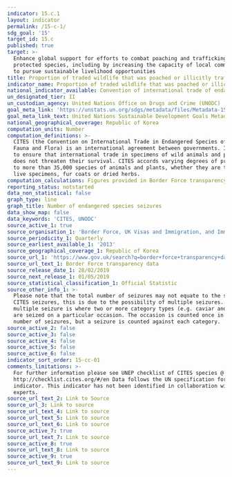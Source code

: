 ```yaml
---
indicator: 15.c.1
layout: indicator
permalink: /15-c-1/
sdg_goal: '15'
target_id: 15.c
published: true
target: >-
  Enhance global support for efforts to combat poaching and trafficking of
  protected species, including by increasing the capacity of local communities
  to pursue sustainable livelihood opportunities
title: Proportion of traded wildlife that was poached or illicitly trafficked
indicator_name: Proportion of traded wildlife that was poached or illicitly trafficked
national_indicator_available: Convention of international trade of endangered species (CITES) seizures
un_designated_tier: II
un_custodian_agency: United Nations Office on Drugs and Crime (UNODC)
goal_meta_link: 'https://unstats.un.org/sdgs/metadata/files/Metadata-15-0C-01.pdf'
goal_meta_link_text: United Nations Sustainable Development Goals Metadata (PDF 211 KB)
national_geographical_coverage: Republic of Korea
computation_units: Number
computation_definitions: >-
  CITES (the Convention on International Trade in Endangered Species of Wild
  Fauna and Flora) is an international agreement between governments. Its aim is
  to ensure that international trade in specimens of wild animals and plants
  does not threaten their survival. CITES accords varying degrees of protection
  to more than 35,000 species of animals and plants, whether they are traded as
  live specimens, fur coats or dried herbs.
computation_calculations: Figures provided in Border Force transparency data.
reporting_status: notstarted
data_non_statistical: false
graph_type: line
graph_title: Number of endangered species seizures
data_show_map: false
data_keywords: 'CITES, UNODC'
source_active_1: true
source_organisation_1: 'Border Force, UK Visas and Immigration, and Immigration Enforcement'
source_periodicity_1: Quarterly
source_earliest_available_1: '2013'
source_geographical_coverage_1: Republic of Korea
source_url_1: 'https://www.gov.uk/search?q=border+force+transparency+data'
source_url_text_1: Border Force transparency data
source_release_date_1: 28/02/2019
source_next_release_1: 01/05/2019
source_statistical_classification_1: Official Statistic
source_other_info_1: >-
  Please note that the total number of seizures may not equate to the sum of the
  CITES seizures, this is due to the possibility of multiple seizures. A
  multiple seizure is where two or more category types (e.g. caviar and timber)
  are seized on a particular occasion. The occasion is counted once in the total
  number of seizures, but a seizure is counted against each category.
source_active_2: false
source_active_3: false
source_active_4: false
source_active_5: false
source_active_6: false
indicator_sort_order: 15-cc-01
comments_limitations: >-
  For further information please see UNEP checklist of CITES species @
  http://checklist.cites.org/#/en Data follows the UN specification for this
  indicator. This indicator has not been identified in collaboration with topic
  experts.
source_url_text_2: Link to Source
source_url_3: Link to source
source_url_text_4: Link to source
source_url_text_5: Link to source
source_url_text_6: Link to source
source_active_7: true
source_url_text_7: Link to source
source_active_8: true
source_url_text_8: Link to source
source_active_9: true
source_url_text_9: Link to source
---
```

